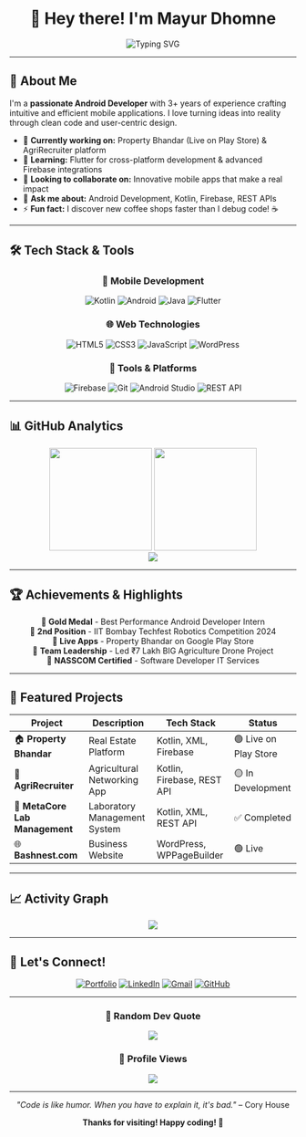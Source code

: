 <div align="center">

# 👋 Hey there! I'm Mayur Dhomne

<img src="https://readme-typing-svg.herokuapp.com?font=Fira+Code&size=22&duration=3000&pause=1000&color=2E96F7&center=true&vCenter=true&width=600&lines=Android+Developer+%7C+Mobile+App+Enthusiast;Building+Innovative+Mobile+Solutions;Always+Learning+New+Technologies" alt="Typing SVG" />

</div>

---

## 🚀 About Me

I'm a **passionate Android Developer** with 3+ years of experience crafting intuitive and efficient mobile applications. I love turning ideas into reality through clean code and user-centric design.

- 🔭 **Currently working on:** Property Bhandar (Live on Play Store) & AgriRecruiter platform
- 🌱 **Learning:** Flutter for cross-platform development & advanced Firebase integrations
- 👯 **Looking to collaborate on:** Innovative mobile apps that make a real impact
- 💬 **Ask me about:** Android Development, Kotlin, Firebase, REST APIs
- ⚡ **Fun fact:** I discover new coffee shops faster than I debug code! ☕

---

## 🛠️ Tech Stack & Tools

<div align="center">

### 📱 Mobile Development
![Kotlin](https://img.shields.io/badge/Kotlin-0095D5?style=for-the-badge&logo=kotlin&logoColor=white)
![Android](https://img.shields.io/badge/Android-3DDC84?style=for-the-badge&logo=android&logoColor=white)
![Java](https://img.shields.io/badge/Java-ED8B00?style=for-the-badge&logo=java&logoColor=white)
![Flutter](https://img.shields.io/badge/Flutter-02569B?style=for-the-badge&logo=flutter&logoColor=white)

### 🌐 Web Technologies
![HTML5](https://img.shields.io/badge/HTML5-E34F26?style=for-the-badge&logo=html5&logoColor=white)
![CSS3](https://img.shields.io/badge/CSS3-1572B6?style=for-the-badge&logo=css3&logoColor=white)
![JavaScript](https://img.shields.io/badge/JavaScript-F7DF1E?style=for-the-badge&logo=javascript&logoColor=black)
![WordPress](https://img.shields.io/badge/WordPress-21759B?style=for-the-badge&logo=wordpress&logoColor=white)

### 🔧 Tools & Platforms
![Firebase](https://img.shields.io/badge/Firebase-FFCA28?style=for-the-badge&logo=firebase&logoColor=black)
![Git](https://img.shields.io/badge/Git-F05032?style=for-the-badge&logo=git&logoColor=white)
![Android Studio](https://img.shields.io/badge/Android%20Studio-3DDC84?style=for-the-badge&logo=android-studio&logoColor=white)
![REST API](https://img.shields.io/badge/REST-02569B?style=for-the-badge&logo=rest&logoColor=white)

</div>

---

## 📊 GitHub Analytics

<div align="center">
<img height="180em" src="https://github-readme-stats.vercel.app/api?username=mayurdhomne&show_icons=true&count_private=true&theme=tokyonight&hide_border=true" />
<img height="180em" src="https://github-readme-stats.vercel.app/api/top-langs/?username=mayurdhomne&layout=compact&theme=tokyonight&hide_border=true" />
</div>

<div align="center">
<img src="https://github-readme-streak-stats.herokuapp.com/?user=mayurdhomne&theme=tokyonight&hide_border=true" />
</div>

---

## 🏆 Achievements & Highlights

<div align="center">

🥇 **Gold Medal** - Best Performance Android Developer Intern  
🥈 **2nd Position** - IIT Bombay Techfest Robotics Competition 2024  
📱 **Live Apps** - Property Bhandar on Google Play Store  
💼 **Team Leadership** - Led ₹7 Lakh BIG Agriculture Drone Project  
📜 **NASSCOM Certified** - Software Developer IT Services  

</div>

---

## 🚀 Featured Projects

<div align="center">

| Project | Description | Tech Stack | Status |
|---------|-------------|------------|--------|
| 🏠 **Property Bhandar** | Real Estate Platform | Kotlin, XML, Firebase | 🟢 Live on Play Store |
| 🌾 **AgriRecruiter** | Agricultural Networking App | Kotlin, Firebase, REST API | 🟡 In Development |
| 🧪 **MetaCore Lab Management** | Laboratory Management System | Kotlin, XML, REST API | ✅ Completed |
| 🌐 **Bashnest.com** | Business Website | WordPress, WPPageBuilder | 🟢 Live |

</div>

---

## 📈 Activity Graph

<div align="center">
<img src="https://github-readme-activity-graph.vercel.app/graph?username=YourGitHubUsername&bg_color=1a1b27&color=be90f2&line=638fda&point=35aea1&area=true&hide_border=true" />
</div>

---

## 🤝 Let's Connect!

<div align="center">

[![Portfolio](https://img.shields.io/badge/Portfolio-FF5722?style=for-the-badge&logo=google-chrome&logoColor=white)](https://mayur2005portfolio.netlify.app/)
[![LinkedIn](https://img.shields.io/badge/LinkedIn-0077B5?style=for-the-badge&logo=linkedin&logoColor=white)](https://linkedin.com/in/mayur-dhomne-2b0a60270)
[![Gmail](https://img.shields.io/badge/Gmail-D14836?style=for-the-badge&logo=gmail&logoColor=white)](mailto:dhomnemayur99@gmail.com)
[![GitHub](https://img.shields.io/badge/GitHub-100000?style=for-the-badge&logo=github&logoColor=white)](https://github.com/mayurdhomne)

</div>

---

<div align="center">

### 💭 Random Dev Quote
![](https://quotes-github-readme.vercel.app/api?type=horizontal&theme=tokyonight)

### 🎯 Profile Views
![](https://komarev.com/ghpvc/?username=YourGitHubUsername&color=blueviolet&style=for-the-badge)

---

*"Code is like humor. When you have to explain it, it's bad."* – Cory House

**Thanks for visiting! Happy coding! 🚀**

</div>
